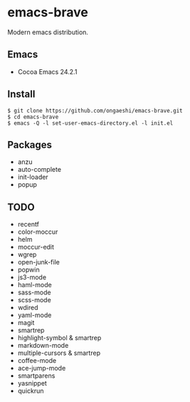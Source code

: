 # emacs-brave

Modern emacs distribution.

## Emacs
- Cocoa Emacs 24.2.1

## Install
```
$ git clone https://github.com/ongaeshi/emacs-brave.git
$ cd emacs-brave
$ emacs -Q -l set-user-emacs-directory.el -l init.el
```

## Packages
- anzu
- auto-complete
- init-loader
- popup

## TODO
- recentf
- color-moccur
- helm
- moccur-edit
- wgrep
- open-junk-file
- popwin
- js3-mode
- haml-mode
- sass-mode
- scss-mode
- wdired
- yaml-mode
- magit
- smartrep
- highlight-symbol & smartrep
- markdown-mode
- multiple-cursors & smartrep
- coffee-mode
- ace-jump-mode
- smartparens
- yasnippet
- quickrun

